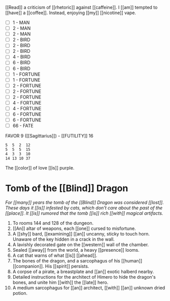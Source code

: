 [[Read]] a criticism of [[rhetoric]] against [[caffeine]]. I [[am]] tempted to [[have]] a [[coffee]]. Instead, enjoying [[my]] [[nicotine]] vape.

- [ ] 1 - MAN
- [ ] 2 - MAN
- [ ] 2 - MAN
- [ ] 2 - BIRD
- [ ] 2 - BIRD
- [ ] 2 - BIRD
- [ ] 4 - BIRD
- [ ] 6 - BIRD
- [ ] 6 - BIRD
- [ ] 1 - FORTUNE
- [ ] 1 - FORTUNE
- [ ] 2 - FORTUNE
- [ ] 2 - FORTUNE
- [ ] 2 - FORTUNE
- [ ] 4 - FORTUNE
- [ ] 4 - FORTUNE
- [ ] 6 - FORTUNE
- [ ] 6 - FORTUNE
- [ ] 66 - FATE

FAVOR 9 ([[Sagittarius]]) - [[FUTILITY]] 16

```
5  5  2  12
5  5  5  15
4  3  3  10
14 13 10 37
```

The [[color]] of love [[is]] purple.

# Tomb of the [[Blind]] Dragon 

*For [[many]] years the tomb of the [[Blind]] Dragon was considered [[lost]]. These days it [[is]] infested by cats, which don't care about the past of the [[place]]. It [[is]] rumored that the tomb [[is]] rich [[with]] magical artifacts.*

1. To rooms 144 and 128 of the dungeon.
2. [[An]] altar of weapons, each [[one]] cursed to misfortune.
3. A [[shy]] bard, [[examining]] [[an]] uncanny, sticky to touch horn. Unaware of the key hidden in a crack in the wall.
4. A lavishly decorated gate on the [[western]] wall of the chamber.
5. Sealed [[away]] from the world, a heavy [[presence]] looms.
6. A cat that warns of what [[is]] [[ahead]].
7. The bones of the dragon, and a sarcophagus of his [[human]] [[companion]]. His [[spirit]] persists.
8. A corpse of a pirate, a breastplate and [[an]] exotic halberd nearby.
9. Detailed instructions for the architect of Himero to hide the dragon's bones, and unite him [[with]] the [[late]] hero.
10. A medium sarcophagus for [[an]] architect, [[with]] [[an]] unknown dried potion.
